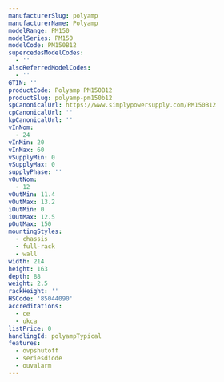 ```yaml
---
manufacturerSlug: polyamp
manufacturerName: Polyamp
modelRange: PM150
modelSeries: PM150
modelCode: PM150B12
supercedesModelCodes:
  - ''
alsoReferredModelCodes:
  - ''
GTIN: ''
productCode: Polyamp PM150B12
productSlug: polyamp-pm150b12
spCanonicalUrl: https://www.simplypowersupply.com/PM150B12
cpCanonicalUrl: ''
kpCanonicalUrl: ''
vInNom:
  - 24
vInMin: 20
vInMax: 60
vSupplyMin: 0
vSupplyMax: 0
supplyPhase: ''
vOutNom:
  - 12
vOutMin: 11.4
vOutMax: 13.2
iOutMin: 0
iOutMax: 12.5
pOutMax: 150
mountingStyles:
  - chassis
  - full-rack
  - wall
width: 214
height: 163
depth: 88
weight: 2.5
rackHeight: ''
HSCode: '85044090'
accreditations:
  - ce
  - ukca
listPrice: 0
handlingId: polyampTypical
features:
  - ovpshutoff
  - seriesdiode
  - ouvalarm
---
```

